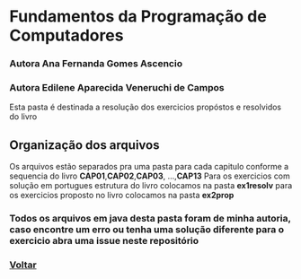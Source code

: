 # Fundamentos da Programação de Computadores

### Autora Ana Fernanda Gomes Ascencio

### Autora Edilene Aparecida Veneruchi de Campos

Esta pasta é destinada a resolução dos exercicios propóstos e resolvidos do livro

## Organização dos arquivos
  
Os arquivos estão separados pra uma pasta para cada capitulo conforme a sequencia do livro **CAP01**,**CAP02**,**CAP03**, ...,**CAP13**
Para os exercicios com solução em portugues estrutura do livro colocamos na pasta **ex1resolv**
para os exercicios proposto no livro colocamos na pasta **ex2prop**

### Todos os arquivos em java desta pasta foram de minha autoria, caso encontre um erro ou tenha uma solução diferente para o exercicio abra uma issue neste repositório

### [Voltar](../README.md)
